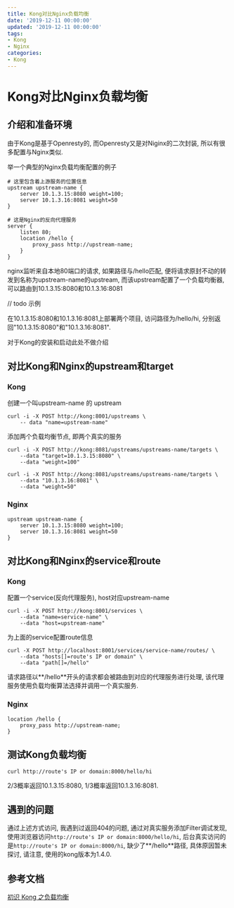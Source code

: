 ```yaml
---
title: Kong对比Nginx负载均衡
date: '2019-12-11 00:00:00'
updated: '2019-12-11 00:00:00'
tags:
- Kong
- Nginx
categories:
- Kong
---
```

# Kong对比Nginx负载均衡
## 介绍和准备环境

由于Kong是基于Openresty的, 而Openresty又是对Niginx的二次封装, 所以有很多配置与Nginx类似.

举一个典型的Nginx负载均衡配置的例子
```nginx
# 这里包含着上游服务的位置信息
upstream upstream-name {
    server 10.1.3.15:8080 weight=100;
    server 10.1.3.16:8081 weight=50
}

# 这是Nginx的反向代理服务
server {
    listen 80;
    location /hello {
        proxy_pass http://upstream-name;
    }
}
```
nginx监听来自本地80端口的请求, 如果路径与/hello匹配, 便将请求原封不动的转发到名称为upstream-name的upstream, 而该upstream配置了一个负载均衡器, 可以路由到10.1.3.15:8080和10.1.3.16:8081

// todo 示例

在10.1.3.15:8080和10.1.3.16:8081上部署两个项目, 访问路径为/hello/hi, 分别返回"10.1.3.15:8080"和"10.1.3.16:8081". 

对于Kong的安装和启动此处不做介绍

## 对比Kong和Nginx的upstream和target

### Kong

创建一个叫upstream-name 的 upstream
```shell
curl -i -X POST http://kong:8001/upstreams \
    -- data "name=upstream-name"
```

添加两个负载均衡节点, 即两个真实的服务
```shell
curl -i -X POST http://kong:8081/upstreams/upstreams-name/targets \
    --data "target=10.1.3.15:8080" \
    --data "weight=100"
    
curl -i -X POST http://kong:8081/upstreams/upstreams-name/targets \
    --data "10.1.3.16:8081" \
    --data "weight=50"
```
### Nginx

```nginx
upstream upstream-name {
    server 10.1.3.15:8080 weight=100;
    server 10.1.3.16:8081 weight=50
}
```

## 对比Kong和Nginx的service和route

### Kong

配置一个service(反向代理服务), host对应upstream-name

```shell
curl -i -X POST http://kong:8001/services \
    --data "name=service-name" \
    --data "host=upstream-name"
```

为上面的service配置route信息
```shell
curl -X POST http://localhost:8001/services/service-name/routes/ \
    --data "hosts[]=route's IP or domain" \
    --data "path[]=/hello"
```

请求路径以**/hello**开头的请求都会被路由到对应的代理服务进行处理, 该代理服务使用负载均衡算法选择并调用一个真实服务. 

### Nginx

```nginx
location /hello {
    proxy_pass http://upstream-name;
}
```

## 测试Kong负载均衡

```shell
curl http://route's IP or domain:8000/hello/hi
```

2/3概率返回10.1.3.15:8080, 1/3概率返回10.1.3.16:8081. 

## 遇到的问题

通过上述方式访问, 我遇到过返回404的问题, 通过对真实服务添加Filter调试发现, 
使用浏览器访问```http://route's IP or domain:8000/hello/hi```, 后台真实访问的是```http://route's IP or domain:8000/hi```, 缺少了**/hello**路径, 具体原因暂未探讨, 请注意, 使用的kong版本为1.4.0.


## 参考文档
[初识 Kong 之负载均衡](https://blog.csdn.net/zy_281870667/article/details/79966649)
